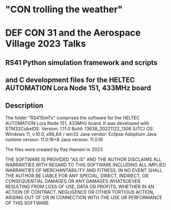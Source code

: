# "CON trolling the weather"
# DEF CON 31 and the Aerospace Village 2023 Talks

## RS41 Python simulation framework and scripts

## and C development files for the HELTEC AUTOMATION Lora Node 151, 433MHz board

## Description
The folder "RS41SimTx" comprises the software for the HELTEC AUTOMATION Lora Node 151, 433MHz board.
It was developed with STM32CubeIDE:
Version: 1.11.0
Build: 13638_20221122_1308 (UTC)
OS: Windows 11, v.10.0, x86_64 / win32
Java vendor: Eclipse Adoptium
Java runtime version: 11.0.16+8
Java version: 11.0.16


The files were created by Paz Hameiri in 2023

THE SOFTWARE IS PROVIDED "AS IS" AND THE AUTHOR DISCLAIMS ALL
WARRANTIES WITH REGARD TO THIS SOFTWARE INCLUDING ALL IMPLIED
WARRANTIES OF MERCHANTABILITY AND FITNESS. IN NO EVENT SHALL
THE AUTHOR BE LIABLE FOR ANY SPECIAL, DIRECT, INDIRECT, OR
CONSEQUENTIAL DAMAGES OR ANY DAMAGES WHATSOEVER RESULTING FROM
LOSS OF USE, DATA OR PROFITS, WHETHER IN AN ACTION OF CONTRACT,
NEGLIGENCE OR OTHER TORTIOUS ACTION, ARISING OUT OF OR IN
CONNECTION WITH THE USE OR PERFORMANCE OF THIS SOFTWARE.
